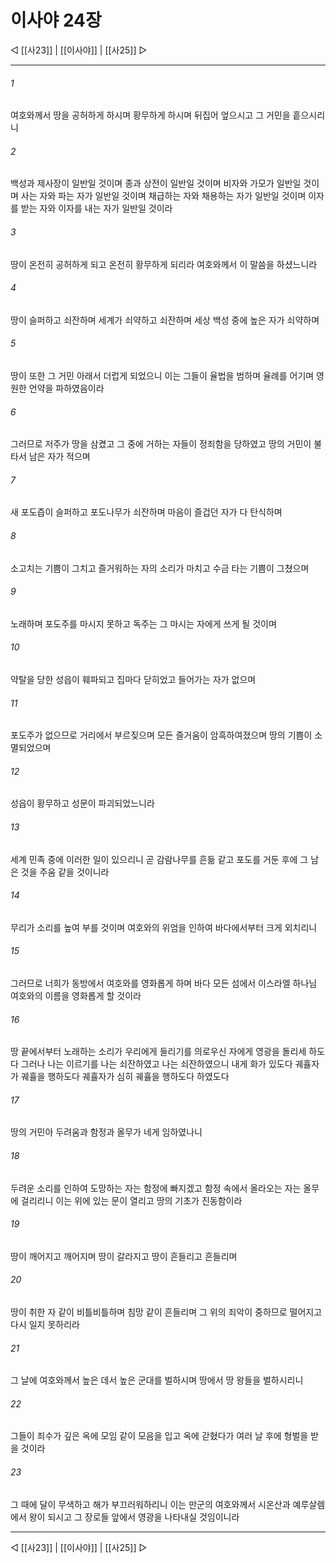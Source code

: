 ﻿# 이사야 24장

◁ [[사23]] | [[이사야]] | [[사25]] ▷
***

###### 1
여호와께서 땅을 공허하게 하시며 황무하게 하시며 뒤집어 엎으시고 그 거민을 흩으시리니

###### 2
백성과 제사장이 일반일 것이며 종과 상전이 일반일 것이며 비자와 가모가 일반일 것이며 사는 자와 파는 자가 일반일 것이며 채급하는 자와 채용하는 자가 일반일 것이며 이자를 받는 자와 이자를 내는 자가 일반일 것이라

###### 3
땅이 온전히 공허하게 되고 온전히 황무하게 되리라 여호와께서 이 말씀을 하셨느니라

###### 4
땅이 슬퍼하고 쇠잔하며 세계가 쇠약하고 쇠잔하며 세상 백성 중에 높은 자가 쇠약하며

###### 5
땅이 또한 그 거민 아래서 더럽게 되었으니 이는 그들이 율법을 범하며 율례를 어기며 영원한 언약을 파하였음이라

###### 6
그러므로 저주가 땅을 삼켰고 그 중에 거하는 자들이 정죄함을 당하였고 땅의 거민이 불타서 남은 자가 적으며

###### 7
새 포도즙이 슬퍼하고 포도나무가 쇠잔하며 마음이 즐겁던 자가 다 탄식하며

###### 8
소고치는 기쁨이 그치고 즐거워하는 자의 소리가 마치고 수금 타는 기쁨이 그쳤으며

###### 9
노래하며 포도주를 마시지 못하고 독주는 그 마시는 자에게 쓰게 될 것이며

###### 10
약탈을 당한 성읍이 훼파되고 집마다 닫히었고 들어가는 자가 없으며

###### 11
포도주가 없으므로 거리에서 부르짖으며 모든 즐거움이 암흑하여졌으며 땅의 기쁨이 소멸되었으며

###### 12
성읍이 황무하고 성문이 파괴되었느니라

###### 13
세계 민족 중에 이러한 일이 있으리니 곧 감람나무를 흔듦 같고 포도를 거둔 후에 그 남은 것을 주움 같을 것이니라

###### 14
무리가 소리를 높여 부를 것이며 여호와의 위엄을 인하여 바다에서부터 크게 외치리니

###### 15
그러므로 너희가 동방에서 여호와를 영화롭게 하며 바다 모든 섬에서 이스라엘 하나님 여호와의 이름을 영화롭게 할 것이라

###### 16
땅 끝에서부터 노래하는 소리가 우리에게 들리기를 의로우신 자에게 영광을 돌리세 하도다 그러나 나는 이르기를 나는 쇠잔하였고 나는 쇠잔하였으니 내게 화가 있도다 궤휼자가 궤휼을 행하도다 궤휼자가 심히 궤휼을 행하도다 하였도다

###### 17
땅의 거민아 두려움과 함정과 올무가 네게 임하였나니

###### 18
두려운 소리를 인하여 도망하는 자는 함정에 빠지겠고 함정 속에서 올라오는 자는 올무에 걸리리니 이는 위에 있는 문이 열리고 땅의 기초가 진동함이라

###### 19
땅이 깨어지고 깨어지며 땅이 갈라지고 땅이 흔들리고 흔들리며

###### 20
땅이 취한 자 같이 비틀비틀하며 침망 같이 흔들리며 그 위의 죄악이 중하므로 떨어지고 다시 일지 못하리라

###### 21
그 날에 여호와께서 높은 데서 높은 군대를 벌하시며 땅에서 땅 왕들을 벌하시리니

###### 22
그들이 죄수가 깊은 옥에 모임 같이 모음을 입고 옥에 갇혔다가 여러 날 후에 형벌을 받을 것이라

###### 23
그 때에 달이 무색하고 해가 부끄러워하리니 이는 만군의 여호와께서 시온산과 예루살렘에서 왕이 되시고 그 장로들 앞에서 영광을 나타내실 것임이니라

***
◁ [[사23]] | [[이사야]] | [[사25]] ▷
